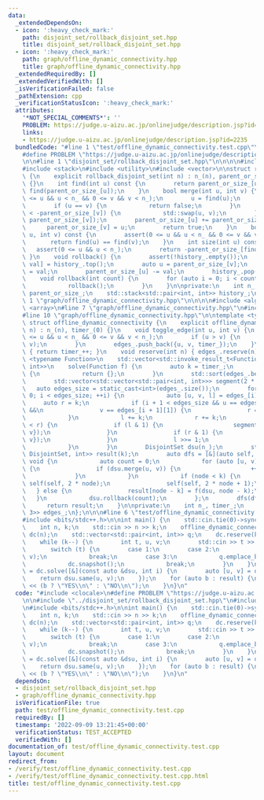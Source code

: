 ```yaml
---
data:
  _extendedDependsOn:
  - icon: ':heavy_check_mark:'
    path: disjoint_set/rollback_disjoint_set.hpp
    title: disjoint_set/rollback_disjoint_set.hpp
  - icon: ':heavy_check_mark:'
    path: graph/offline_dynamic_connectivity.hpp
    title: graph/offline_dynamic_connectivity.hpp
  _extendedRequiredBy: []
  _extendedVerifiedWith: []
  _isVerificationFailed: false
  _pathExtension: cpp
  _verificationStatusIcon: ':heavy_check_mark:'
  attributes:
    '*NOT_SPECIAL_COMMENTS*': ''
    PROBLEM: https://judge.u-aizu.ac.jp/onlinejudge/description.jsp?id=2235
    links:
    - https://judge.u-aizu.ac.jp/onlinejudge/description.jsp?id=2235
  bundledCode: "#line 1 \"test/offline_dynamic_connectivity.test.cpp\"\n#include <clocale>\n\
    #define PROBLEM \"https://judge.u-aizu.ac.jp/onlinejudge/description.jsp?id=2235\"\
    \n\n#line 1 \"disjoint_set/rollback_disjoint_set.hpp\"\n\n\n\n#include <cassert>\n\
    #include <stack>\n#include <utility>\n#include <vector>\n\nstruct rollback_disjoint_set\
    \ {\n    explicit rollback_disjoint_set(int n) : n_(n), parent_or_size_(n, -1)\
    \ {}\n    int find(int u) const {\n        return parent_or_size_[u] < 0 ? u :\
    \ find(parent_or_size_[u]);\n    }\n    bool merge(int u, int v) {\n        assert(0\
    \ <= u && u < n_ && 0 <= v && v < n_);\n        u = find(u);\n        v = find(v);\n\
    \        if (u == v) {\n            return false;\n        }\n        if (-parent_or_size_[u]\
    \ < -parent_or_size_[v]) {\n            std::swap(u, v);\n        }\n        history_.emplace(v,\
    \ parent_or_size_[v]);\n        parent_or_size_[u] += parent_or_size_[v];\n  \
    \      parent_or_size_[v] = u;\n        return true;\n    }\n    bool same(int\
    \ u, int v) const {\n        assert(0 <= u && u < n_ && 0 <= v && v < n_);\n \
    \       return find(u) == find(v);\n    }\n    int size(int u) const {\n     \
    \   assert(0 <= u && u < n_);\n        return -parent_or_size_[find(u)];\n   \
    \ }\n    void rollback() {\n        assert(!history_.empty());\n        auto [v,\
    \ val] = history_.top();\n        auto u = parent_or_size_[v];\n        parent_or_size_[v]\
    \ = val;\n        parent_or_size_[u] -= val;\n        history_.pop();\n    }\n\
    \    void rollback(int count) {\n        for (auto i = 0; i < count; ++i) {\n\
    \            rollback();\n        }\n    }\n\nprivate:\n    int n_;\n    std::vector<int>\
    \ parent_or_size_;\n    std::stack<std::pair<int, int>> history_;\n};\n\n\n#line\
    \ 1 \"graph/offline_dynamic_connectivity.hpp\"\n\n\n\n#include <algorithm>\n#include\
    \ <array>\n#line 7 \"graph/offline_dynamic_connectivity.hpp\"\n#include <type_traits>\n\
    #line 10 \"graph/offline_dynamic_connectivity.hpp\"\n\ntemplate <typename DisjointSet>\
    \ struct offline_dynamic_connectivity {\n    explicit offline_dynamic_connectivity(int\
    \ n) : n_(n), timer_(0) {}\n    void toggle_edge(int u, int v) {\n        assert(0\
    \ <= u && u < n_ && 0 <= v && v < n_);\n        if (u > v) {\n            std::swap(u,\
    \ v);\n        }\n        edges_.push_back({u, v, timer_});\n    }\n    int snapshot()\
    \ { return timer_++; }\n    void reserve(int n) { edges_.reserve(n); }\n    template\
    \ <typename Function>\n    std::vector<std::invoke_result_t<Function, DisjointSet,\
    \ int>>\n    solve(Function f) {\n        auto k = timer_;\n        if (k == 0)\
    \ {\n            return {};\n        }\n        std::sort(edges_.begin(), edges_.end());\n\
    \        std::vector<std::vector<std::pair<int, int>>> segment(2 * k);\n     \
    \   auto edges_size = static_cast<int>(edges_.size());\n        for (auto i =\
    \ 0; i < edges_size; ++i) {\n            auto [u, v, l] = edges_[i];\n       \
    \     auto r = k;\n            if (i + 1 < edges_size && u == edges_[i + 1][0]\
    \ &&\n                v == edges_[i + 1][1]) {\n                r = edges_[++i][2];\n\
    \            }\n            l += k;\n            r += k;\n            while (l\
    \ < r) {\n                if (l & 1) {\n                    segment[l++].push_back({u,\
    \ v});\n                }\n                if (r & 1) {\n                    segment[--r].push_back({u,\
    \ v});\n                }\n                l >>= 1;\n                r >>= 1;\n\
    \            }\n        }\n        DisjointSet dsu(n_);\n        std::vector<std::invoke_result_t<Function,\
    \ DisjointSet, int>> result(k);\n        auto dfs = [&](auto self, int node) ->\
    \ void {\n            auto count = 0;\n            for (auto [u, v] : segment[node])\
    \ {\n                if (dsu.merge(u, v)) {\n                    ++count;\n  \
    \              }\n            }\n            if (node < k) {\n               \
    \ self(self, 2 * node);\n                self(self, 2 * node + 1);\n         \
    \   } else {\n                result[node - k] = f(dsu, node - k);\n         \
    \   }\n            dsu.rollback(count);\n        };\n        dfs(dfs, 1);\n  \
    \      return result;\n    }\n\nprivate:\n    int n_, timer_;\n    std::vector<std::array<int,\
    \ 3>> edges_;\n};\n\n\n#line 6 \"test/offline_dynamic_connectivity.test.cpp\"\n\
    #include <bits/stdc++.h>\n\nint main() {\n    std::cin.tie(0)->sync_with_stdio(0);\n\
    \    int n, k;\n    std::cin >> n >> k;\n    offline_dynamic_connectivity<rollback_disjoint_set>\
    \ dc(n);\n    std::vector<std::pair<int, int>> q;\n    dc.reserve(k);\n    q.reserve(k);\n\
    \    while (k--) {\n        int t, u, v;\n        std::cin >> t >> u >> v;\n \
    \       switch (t) {\n        case 1:\n        case 2:\n            dc.toggle_edge(u,\
    \ v);\n            break;\n        case 3:\n            q.emplace_back(u, v);\n\
    \            dc.snapshot();\n            break;\n        }\n    }\n    auto result\
    \ = dc.solve([&](const auto &dsu, int i) {\n        auto [u, v] = q[i];\n    \
    \    return dsu.same(u, v);\n    });\n    for (auto b : result) {\n        std::cout\
    \ << (b ? \"YES\\n\" : \"NO\\n\");\n    }\n}\n"
  code: "#include <clocale>\n#define PROBLEM \"https://judge.u-aizu.ac.jp/onlinejudge/description.jsp?id=2235\"\
    \n\n#include \"../disjoint_set/rollback_disjoint_set.hpp\"\n#include \"../graph/offline_dynamic_connectivity.hpp\"\
    \n#include <bits/stdc++.h>\n\nint main() {\n    std::cin.tie(0)->sync_with_stdio(0);\n\
    \    int n, k;\n    std::cin >> n >> k;\n    offline_dynamic_connectivity<rollback_disjoint_set>\
    \ dc(n);\n    std::vector<std::pair<int, int>> q;\n    dc.reserve(k);\n    q.reserve(k);\n\
    \    while (k--) {\n        int t, u, v;\n        std::cin >> t >> u >> v;\n \
    \       switch (t) {\n        case 1:\n        case 2:\n            dc.toggle_edge(u,\
    \ v);\n            break;\n        case 3:\n            q.emplace_back(u, v);\n\
    \            dc.snapshot();\n            break;\n        }\n    }\n    auto result\
    \ = dc.solve([&](const auto &dsu, int i) {\n        auto [u, v] = q[i];\n    \
    \    return dsu.same(u, v);\n    });\n    for (auto b : result) {\n        std::cout\
    \ << (b ? \"YES\\n\" : \"NO\\n\");\n    }\n}\n"
  dependsOn:
  - disjoint_set/rollback_disjoint_set.hpp
  - graph/offline_dynamic_connectivity.hpp
  isVerificationFile: true
  path: test/offline_dynamic_connectivity.test.cpp
  requiredBy: []
  timestamp: '2022-09-09 13:21:45+00:00'
  verificationStatus: TEST_ACCEPTED
  verifiedWith: []
documentation_of: test/offline_dynamic_connectivity.test.cpp
layout: document
redirect_from:
- /verify/test/offline_dynamic_connectivity.test.cpp
- /verify/test/offline_dynamic_connectivity.test.cpp.html
title: test/offline_dynamic_connectivity.test.cpp
---
```

